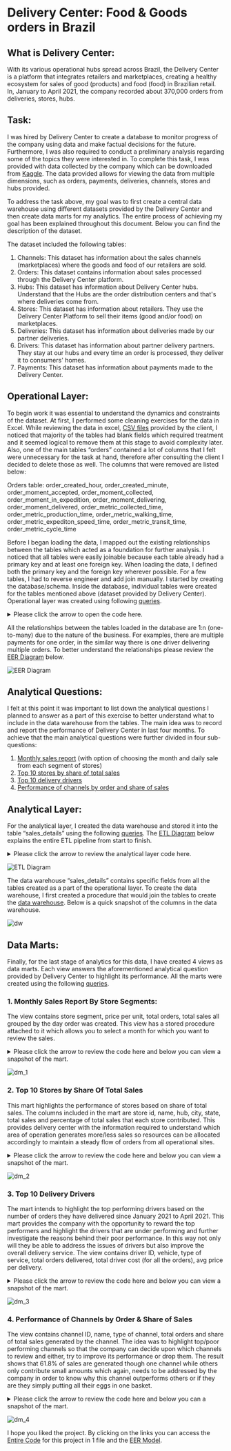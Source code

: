 # Delivery Center: Food & Goods orders in Brazil

## What is Delivery Center:
With its various operational hubs spread across Brazil, the Delivery Center is a platform that integrates retailers 
and marketplaces, creating a healthy ecosystem for sales of good (products) and food (food) in Brazilian retail. 
In, January to April 2021, the company recorded about 370,000 orders from deliveries, stores, hubs. 

## Task:
I was hired by Delivery Center to create a database to monitor progress of the company using data and make factual 
decisions for the future. Furthermore, I was also required to conduct a preliminary analysis regarding some of the 
topics they were interested in. To complete this task,  I was provided with data collected by the company which can 
be downloaded from [Kaggle](https://www.kaggle.com/nosbielcs/brazilian-delivery-center). The data provided allows 
for viewing the data from multiple dimensions, such as orders, payments, deliveries, channels, stores and hubs provided. 

To address the task above, my goal was to first create a central data warehouse using different datasets provided by 
the Delivery Center and then create data marts for my analytics. The entire process of achieving my goal has been explained 
throughout this document. Below you can find the description of the dataset.

The dataset included the following tables:

1.	Channels: This dataset has information about the sales channels (marketplaces) where the goods and food of our retailers are sold.
2.	Orders: This dataset contains information about sales processed through the Delivery Center platform.
3.	Hubs: This dataset has information about Delivery Center hubs. Understand that the Hubs are the order distribution centers and that's where deliveries come from.
4.	Stores: This dataset has information about retailers. They use the Delivery Center Platform to sell their items (good and/or food) on marketplaces.
5.	Deliveries: This dataset has information about deliveries made by our partner deliveries.
6.	Drivers: This dataset has information about partner delivery partners. They stay at our hubs and every time an order is processed, they deliver it to consumers' homes.
7.	Payments: This dataset has information about payments made to the Delivery Center.


## Operational Layer:

To begin work it was essential to understand the dynamics and constraints of the dataset. At first, I performed some 
cleaning exercises for the data in Excel. While reviewing the data in excel, [CSV files](https://github.com/alisial94/Data-Engineering-1---SQL/tree/main/term_1/Data) provided by the client, I noticed that majority of the tables had blank fields which required treatment and it seemed logical to remove them at this stage to avoid complexity later. Also, one of the main tables  “orders” contained a lot of columns that I felt were 
unnecessary for the task at hand, therefore after consulting the client I decided to delete those as well. The columns that were removed are listed below:

Orders table: 
order_created_hour, order_created_minute, order_moment_accepted, order_moment_collected, order_moment_in_expedition, 
order_moment_delivering, order_moment_delivered, order_metric_collected_time, order_metric_production_time, order_metric_walking_time, 
order_metric_expediton_speed_time, order_metric_transit_time, order_metric_cycle_time

Before I began loading the data, I mapped out the existing relationships between the tables which acted as a foundation 
for further analysis. I noticed that all tables were easily joinable because each table already had a primary key and at 
least one foreign key. When loading the data, I defined both the primary key and the foreign key wherever possible. 
For a few tables, I had to reverse engineer and add join manually. I started by creating the database/schema. Inside the database, 
individual tables were created for the tables mentioned above (dataset provided by Delivery Center). Operational layer was created 
using following [queries](https://github.com/alisial94/Data-Engineering-1---SQL/blob/main/term_1/Codes/op_layer_deliveries_brazil.sql).

<details>
<summary>Please click the arrow to open the code here.</summary>
<pre>-- OPERTAIONAL LAYER --

 -- Creating Schema --
 
DROP SCHEMA IF EXISTS deliveries_brazil;

CREATE SCHEMA deliveries_brazil;

USE deliveries_brazil;



 -- Checking the path of the secure_file_priv to make sure it's not null and turning on the local_infile option --

SHOW VARIABLES LIKE "secure_file_priv";
SET GLOBAL local_infile= 'on';
SHOW VARIABLES LIKE "local_infile";



-- Creating Table 1 - Channels --

DROP TABLE IF EXISTS channels;

CREATE TABLE channels(
channel_id INTEGER,
channel_name VARCHAR(255),
channel_type VARCHAR(255),
PRIMARY KEY (channel_id)
);

TRUNCATE channels;

LOAD DATA INFILE '/tmp/channels.csv'
INTO TABLE channels
FIELDS TERMINATED BY ','
OPTIONALLY ENCLOSED BY '"'
LINES TERMINATED BY '\r\n'
IGNORE 1 LINES
(channel_id, channel_name, channel_type);


-- Creating Table 2 - Drivers --

DROP TABLE IF EXISTS drivers;

CREATE TABLE drivers(
driver_id INT,
driver_modal VARCHAR(255),
driver_type VARCHAR(255),
PRIMARY KEY (driver_id)
);

TRUNCATE drivers;

LOAD DATA INFILE '/tmp/drivers.csv'
INTO TABLE drivers
FIELDS TERMINATED BY ','
OPTIONALLY ENCLOSED BY '"'
LINES TERMINATED BY '\r\n'
IGNORE 1 LINES
(driver_id, driver_modal, driver_type);


-- Creating Table 3 - Deliveries --

DROP TABLE IF EXISTS deliveries;

CREATE TABLE deliveries(
delivery_id INT,
delivery_order_id INT,
driver_id INT,
delivery_distance_meters INT,
delivery_status VARCHAR(255),
PRIMARY KEY (delivery_id),
FOREIGN KEY (driver_id) REFERENCES drivers(driver_id)
);

TRUNCATE deliveries;

LOAD DATA INFILE '/tmp/deliveries.csv'
INTO TABLE deliveries
FIELDS TERMINATED BY ','
OPTIONALLY ENCLOSED BY '"'
LINES TERMINATED BY '\r\n'
IGNORE 1 LINES
(delivery_id, delivery_order_id, driver_id, delivery_distance_meters, delivery_status);


-- Creating Table 4 - Orders --

DROP TABLE IF EXISTS orders;

CREATE TABLE orders(
order_id INT,
store_id INT,
channel_id INT,
payment_order_id INT,
delivery_order_id INT,
order_status VARCHAR(255),
order_amount INT,
order_delivery_fee INT,
order_delivery_cost INT,
order_created_day INT,
order_created_month VARCHAR(100),
order_created_year INT,
order_moment_created DATETIME,
PRIMARY KEY (order_id), 
KEY payments(payment_order_id),
KEY deliveries(delivery_order_id),
constraint orders_ibfk_1 FOREIGN KEY(channel_id) REFERENCES channels(channel_id),
KEY stores(store_id)
);

TRUNCATE orders;

LOAD DATA INFILE '/tmp/orders.csv'
INTO TABLE orders
FIELDS TERMINATED BY ','
OPTIONALLY ENCLOSED BY '"'
LINES TERMINATED BY '\r\n'
IGNORE 1 LINES
(order_id, store_id, channel_id, payment_order_id, delivery_order_id, 
order_status, order_amount, order_delivery_fee, order_delivery_cost, 
order_created_day, order_created_month, order_created_year, 
order_moment_created);



-- Creating Table 5 - Payments --

DROP TABLE IF EXISTS payments;

CREATE TABLE payments(
payment_id INT,
payment_order_id INT,
payment_amount INT,
payment_fee INT,
payment_method VARCHAR(255),
payment_status VARCHAR(50),
PRIMARY KEY (payment_id)
);

TRUNCATE payments;

LOAD DATA INFILE '/tmp/payments.csv'
INTO TABLE payments
FIELDS TERMINATED BY ','
OPTIONALLY ENCLOSED BY '"'
LINES TERMINATED BY '\r\n'
IGNORE 1 LINES
(payment_id, payment_order_id, payment_amount, payment_fee, payment_method, payment_status);


-- Creating Table 6 - Hubs --

DROP TABLE IF EXISTS hubs;

CREATE TABLE hubs(
hub_id INT,
hub_name VARCHAR(255),
hub_city VARCHAR(255),
hub_state VARCHAR(30),
hub_latitude INT,
hub_longitude INT,
PRIMARY KEY (hub_id)
);

TRUNCATE hubs;

LOAD DATA INFILE '/tmp/hubs.csv'
INTO TABLE hubs
FIELDS TERMINATED BY ','
OPTIONALLY ENCLOSED BY '"'
LINES TERMINATED BY '\r\n'
IGNORE 1 LINES
(hub_id, hub_name, hub_city, hub_state, hub_latitude, hub_longitude);


-- Creating Table 7 - Stores --

DROP TABLE IF EXISTS stores;

CREATE TABLE stores(
store_id INT,
hub_id INT,
store_name VARCHAR(255),
store_segment VARCHAR(255),
store_plan_price INT,
store_latitude INT,
store_longitude INT,
PRIMARY KEY (store_id), 
FOREIGN KEY (hub_id) REFERENCES hubs(hub_id)
);

TRUNCATE stores;

LOAD DATA INFILE '/tmp/stores.csv'
INTO TABLE stores
FIELDS TERMINATED BY ','
OPTIONALLY ENCLOSED BY '"'
LINES TERMINATED BY '\r\n'
IGNORE 1 LINES
(store_id, hub_id, store_name, store_segment, store_plan_price, store_latitude, store_longitude);

</pre>
</details>

All the relationships between the tables loaded in the database are 1:n (one-to-many) due to the nature of the business. For examples, there are multiple payments for one order, in the similar way there is one driver delivering multiple orders. To better understand the relationships please review the [EER Diagram](https://github.com/alisial94/Data-Engineering-1---SQL/blob/main/term_1/png_files/EER_Diagram.png) below.

![EER Diagram](https://github.com/alisial94/Data-Engineering-1---SQL/blob/main/term_1/png_files/EER_Diagram.png)




## Analytical Questions:

I felt at this point it was important to list down the analytical questions I planned to answer as a part of this exercise to 
better understand what to include in the data warehouse from the tables. The main idea was to record and report the performance 
of Delivery Center in last four months. To achieve that the main analytical questions were further divided in four sub-questions:

1.	[Monthly sales report](https://github.com/alisial94/Data-Engineering-1---SQL/blob/main/term_1/README.md#1monthly-sales-report-by-store-segments) (with option of choosing the month and daily sale from each segment of stores)
2.	[Top 10 stores by share of total sales ](https://github.com/alisial94/Data-Engineering-1---SQL/blob/main/term_1/README.md#2top-10-stores-by-share-of-total-sales)
3.	[Top 10 delivery drivers](https://github.com/alisial94/Data-Engineering-1---SQL/blob/main/term_1/README.md#3top-10-delivery-drivers)
4.	[Performance of channels by order and share of sales
](https://github.com/alisial94/Data-Engineering-1---SQL/blob/main/term_1/README.md#4performance-of-channels-by-order--share-of-sales)

## Analytical Layer: 

For the analytical layer, I created the data warehouse and stored it into the table “sales_details” using the following [queries](https://github.com/alisial94/Data-Engineering-1---SQL/blob/main/term_1/Codes/sales_deliveries_brazil_dw.sql). 
The [ETL Diagram](https://github.com/alisial94/Data-Engineering-1---SQL/blob/main/term_1/png_files/ETL_Diagram.png) below explains the entire ETL pipeline from start to finish.

<details>
<summary>Please click the arrow to review the analytical layer code here.</summary>
<pre>-- Creating the Analytical Layer (data warehouse) --


USE deliveries_brazil;


DROP PROCEDURE IF EXISTS CreateSalesDatawarehouse_Deliveries_Brazil;

DELIMITER //

CREATE PROCEDURE CreateSalesDatawarehouse_Deliveries_Brazil()
BEGIN

DROP TABLE IF EXISTS sales_details;

		CREATE TABLE sales_details AS
					select 
					o.order_id,
					o.order_amount,
					o.order_status,
					o.order_delivery_fee,
					o.order_delivery_cost,
                    order_delivery_fee - order_delivery_cost AS delivery_profit,
					o.order_created_day,
					o.order_created_month,
					s.store_id,
					s.store_name,
					s.store_segment,
					c.channel_id,
					c.channel_name,
					c.channel_type,
					p.payment_id,
					p.payment_amount,
					p.payment_status,
					d.delivery_id,
					d.delivery_order_id,
					d.delivery_status,
					dr.driver_id,
					dr.driver_modal,
					dr.driver_type,
                    h.hub_name,
                    h.hub_city,
                    h.hub_state
					FROM orders o
					JOIN stores s
					USING (store_id)
					JOIN channels c
					USING (channel_id)
					JOIN payments p
					USING (payment_order_id)
					JOIN deliveries d
					USING (delivery_order_id)
					JOIN drivers dr
					USING (driver_id)
                    JOIN hubs h
                    USING (hub_id);

END //
DELIMITER ;

CALL CreateSalesDatawarehouse_Deliveries_Brazil();</pre>
</details>

![ETL Diagram](https://github.com/alisial94/Data-Engineering-1---SQL/blob/main/term_1/png_files/ETL_Diagram.png)


The data warehouse “sales_details” contains specific fields from all the tables created as a part of the operational layer. To create the data warehouse, I first created a procedure that would join the tables to create the [data warehouse](https://github.com/alisial94/Data-Engineering-1---SQL/blob/main/term_1/png_files/dw(sales_details)_table.png). Below is a quick snapshot of the columns in the data warehouse. 

![dw](https://github.com/alisial94/Data-Engineering-1---SQL/blob/main/term_1/png_files/dw(sales_details)_table.png)


## Data Marts:

Finally, for the last stage of analytics for this data, I have created 4 views as data marts. Each view answers the 
aforementioned analytical question provided by Delivery Center to highlight its performance. All the marts were created 
using the following [queries](https://github.com/alisial94/Data-Engineering-1---SQL/blob/main/term_1/Codes/deliveries_brazil_datamarts.sql).

### 1.	Monthly Sales Report By Store Segments:
The view contains store segment, price per unit, total orders, total sales all grouped by the day order was created. This view has a stored procedure attached to it which allows you to select a month for which you want to review the sales. 

<details>
<summary>Please click the arrow to review the code here and below you can view a snapshot of the mart.</summary>
<pre>-- CREATING VIEW 1 - Monthly Sales Report By Store Segments --

DROP VIEW IF EXISTS `Monthly_Sales_Report_By_Store_Segments`;

CREATE VIEW `Monthly_Sales_Report_By_Store_Segments` AS
SELECT 
		order_created_day AS day,
        order_created_month AS month,
        store_segment,
        ROUND((SELECT (SUM(payment_amount)/(COUNT(DISTINCT(order_id))))),2) AS price_per_unit,
        COUNT(DISTINCT(order_id)) AS total_orders,
        SUM(payment_amount) AS total_sales
FROM sales_details
GROUP BY month, day, store_segment;


DROP PROCEDURE IF EXISTS Montly_Sales_Report;

DELIMITER ??

		CREATE PROCEDURE Montly_Sales_Report(
			sales_month VARCHAR(15)
		)
		BEGIN

			SELECT * FROM Monthly_Sales_Report_By_Store_Segments
			WHERE month = sales_month;

END ??
DELIMITER ;

CALL Montly_Sales_Report('March');

-- END --

![dm_1_sql](https://github.com/alisial94/Data-Engineering-1---SQL/blob/main/term_1/png_files/dm_1_sql.png)

</pre>
</details>

![dm_1](https://github.com/alisial94/Data-Engineering-1---SQL/blob/main/term_1/png_files/dm_1.png)


### 2.	Top 10 Stores by Share Of Total Sales
This mart highlights the performance of stores based on share of total sales. The columns included in the mart are store id, name, hub, city, state, total sales and percentage of total sales that each store contributed. This provides delivery center with the information required to understand which area of operation generates more/less sales so resources can be allocated accordingly to maintain a steady flow of orders from all operational sites. 


<details>
<summary>Please click the arrow to review the code here and below you can view a snapshot of the mart.
</summary>
<pre>-- CREATING VIEW 2 - Top 10 Stores by Share Of Total Sales -- 

DROP VIEW IF EXISTS `Top_10_Stores_by_TotalSales`;

CREATE VIEW `Top_10_Stores_by_TotalSales` AS
SELECT 
		store_id AS ID,
        store_name AS Name,
        hub_name AS Hub,
        hub_city AS City,
        hub_state AS State,
        SUM(payment_amount) AS Total_Sales,
		CONCAT(
				CAST(SUM(payment_amount)/(SELECT SUM(payment_amount) 
                FROM sales_details)*100 AS DECIMAL (14,2)),' %') 
                AS Share_of_Total_Sales
FROM sales_details
GROUP BY ID, Name, Hub, City, State
ORDER BY Total_Sales DESC LIMIT 10;
        

-- END --


![dm_2_sql](https://github.com/alisial94/Data-Engineering-1---SQL/blob/main/term_1/png_files/dm_2_sql.png)

</pre>
</details>

![dm_2](https://github.com/alisial94/Data-Engineering-1---SQL/blob/main/term_1/png_files/dm_2.png)



### 3.	Top 10 Delivery Drivers
The mart intends to highlight the top performing drivers based on the number of orders they have delivered since January 2021 to April 2021. This mart provides the company with the opportunity to reward the top performers and highlight the drivers that are under performing and further investigate the reasons behind their poor performance. In this way not only will they be able to address the issues of drivers but also improve the overall delivery service. The view contains driver ID, vehicle, type of service, total orders delivered, total driver cost (for all the orders), avg price per delivery.

<details>
<summary>Please click the arrow to review the code here and below you can view a snapshot of the mart.</summary>
<pre>-- CREATING VIEW 3 - Top 10 Delivery Drivers -- 


DROP VIEW IF EXISTS `Top_10_Delivery_Drivers`;

CREATE VIEW `Top_10_Delivery_Drivers` AS
SELECT 
		driver_id AS ID,
        driver_modal AS Vehicle,
        driver_type AS Type_of_Service,
        COUNT(DISTINCT(order_id)) AS Total_Orders,
		SUM(order_delivery_cost-order_delivery_fee) AS Total_Driver_Cost,
        ROUND((SELECT (SUM(order_delivery_cost-order_delivery_fee)/(COUNT(order_id)))),2) AS avg_price_per_delivery
FROM sales_details
GROUP BY ID, Vehicle , Type_of_Service
ORDER BY Total_Orders DESC LIMIT 10;


-- END --

![dm_3_sql](https://github.com/alisial94/Data-Engineering-1---SQL/blob/main/term_1/png_files/dm_3_sql.png)

</pre>
</details>

![dm_3](https://github.com/alisial94/Data-Engineering-1---SQL/blob/main/term_1/png_files/dm_3.png)


### 4.	Performance of Channels by Order & Share of Sales
The view contains channel ID, name, type of channel, total orders and share of total sales generated by the channel. The idea was to highlight top/poor performing channels so that the company can decide upon which channels to review and either, try to improve its performance or drop them. The result shows that 61.8% of sales are generated though one channel while others only contribute small amounts which again, needs to be addressed by the company in order to know why this channel outperforms others or if they are they simply putting all their eggs in one basket. 

<details>
<summary>Please click the arrow to review the code here and below you can a snapshot of the mart.</summary>
<pre>-- CREATING VIEW 4 - Performance of Channels by Order & Share of Sales -- 

DROP VIEW IF EXISTS `Performance_of_Channels_by_Order&ShareofSales`;

CREATE VIEW `Performance_of_Channels_by_Order&ShareofSales` AS
SELECT 
	   channel_id AS ID,
       channel_name AS Name,
       channel_type AS Type_of_Channel,
       COUNT(DISTINCT(order_id)) AS Total_Orders,
       CONCAT(
				CAST(SUM(payment_amount)/(SELECT SUM(payment_amount) 
                FROM sales_details)*100 AS DECIMAL (14,2)),' %') 
                AS Share_of_Total_Sales
FROM sales_details
GROUP BY ID, Name , Type_of_Channel
ORDER BY Total_Orders DESC;

-- END --


![dm_4_sql](https://github.com/alisial94/Data-Engineering-1---SQL/blob/main/term_1/png_files/dm_4_sql.png)


</pre>
</details>

![dm_4](https://github.com/alisial94/Data-Engineering-1---SQL/blob/main/term_1/png_files/dm_4.png)


I hope you liked the project. By clicking on the links you can access the [Entire Code](https://github.com/alisial94/Data-Engineering-1---SQL/blob/main/term_1/Codes/complete_project_codes.sql) for this project in 1 file and the [EER Model](https://github.com/alisial94/Data-Engineering-1---SQL/blob/main/term_1/delivery_center_brazil_EER.mwb).


